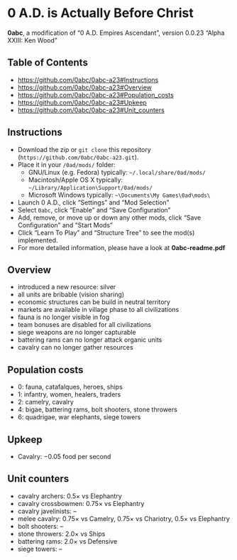 # 0 A.D. is Actually Before Christ
**0abc**, a modification of “0 A.D. Empires Ascendant”, version 0.0.23 “Alpha XXIII: Ken Wood”

## Table of Contents
* https://github.com/0abc/0abc-a23#Instructions
* https://github.com/0abc/0abc-a23#Overview
* https://github.com/0abc/0abc-a23#Population_costs
* https://github.com/0abc/0abc-a23#Upkeep
* https://github.com/0abc/0abc-a23#Unit_counters

## Instructions
* Download the zip or `git clone` this repository (`https://github.com/0abc/0abc-a23.git`).
* Place it in your `/0ad/mods/` folder:
  * GNU/Linux (e.g. Fedora) typically: `~/.local/share/0ad/mods/`
  * Macintosh/Apple OS X typically: `~/Library/Application\Support/0ad/mods/`
  * Microsoft Windows typically: `~\Documents\My Games\0ad\mods\`
* Launch 0 A.D., click “Settings” and “Mod Selection”
* Select `0abc`, click “Enable” and “Save Configuration”
* Add, remove, or move up or down any other mods, click “Save Configuration” and “Start Mods”
* Click “Learn To Play” and “Structure Tree” to see the mod(s) implemented.
* For more detailed information, please have a look at **0abc-readme.pdf**

## Overview
* introduced a new resource: silver
* all units are bribable (vision sharing)
* economic structures can be build in neutral territory
* markets are available in village phase to all civilizations
* fauna is no longer visible in fog
* team bonuses are disabled for all civilizations
* siege weapons are no longer capturable
* battering rams can no longer attack organic units
* cavalry can no longer gather resources

## Population costs
* 0: fauna, catafalques, heroes, ships
* 1: infantry, women, healers, traders
* 2: camelry, cavalry
* 4: bigae, battering rams, bolt shooters, stone throwers
* 6: quadrigae, war elephants, siege towers

## Upkeep
* Cavalry: −0.05 food per second

## Unit counters
* cavalry archers: 0.5× vs Elephantry
* cavalry crossbowmen: 0.75× vs Elephantry
* cavalry javelinists: –
* melee cavalry: 0.75× vs Camelry, 0.75× vs Chariotry, 0.5× vs Elephantry
* bolt shooters: –
* stone throwers: 2.0× vs Ships
* battering rams: 2.0× vs Defensive
* siege towers: –
